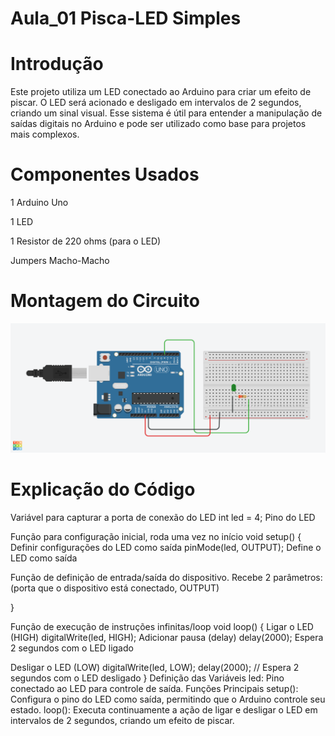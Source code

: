 
# Aula_01 Pisca-LED Simples
# Introdução
Este projeto utiliza um LED conectado ao Arduino para criar um efeito de piscar.
O LED será acionado e desligado em intervalos de 2 segundos, criando um sinal
visual. Esse sistema é útil para entender a manipulação de saídas digitais no
Arduino e pode ser utilizado como base para projetos mais complexos.

# Componentes Usados
1 Arduino Uno

1 LED

1 Resistor de 220 ohms (para o LED)

Jumpers Macho-Macho

# Montagem do Circuito
![Imagem do Circuito](Aula_01.png)

# Explicação do Código

 Variável para capturar a porta de conexão do LED
int led = 4;  Pino do LED

 Função para configuração inicial, roda uma vez no início
void setup() {
     Definir configurações do LED como saída
    pinMode(led, OUTPUT);  Define o LED como saída
    
   Função de definição de entrada/saída do dispositivo.
   Recebe 2 parâmetros:
   (porta que o dispositivo está conectado, OUTPUT)
    
}

 Função de execução de instruções infinitas/loop
void loop() {
     Ligar o LED (HIGH)
    digitalWrite(led, HIGH);
     Adicionar pausa (delay)
    delay(2000);  Espera 2 segundos com o LED ligado

  Desligar o LED (LOW)
  digitalWrite(led, LOW);
  delay(2000); // Espera 2 segundos com o LED desligado
}
Definição das Variáveis
led: Pino conectado ao LED para controle de saída.
Funções Principais
setup(): Configura o pino do LED como saída, permitindo que o Arduino controle seu estado.
loop(): Executa continuamente a ação de ligar e desligar o LED em intervalos de 2 segundos, criando um efeito de piscar.
